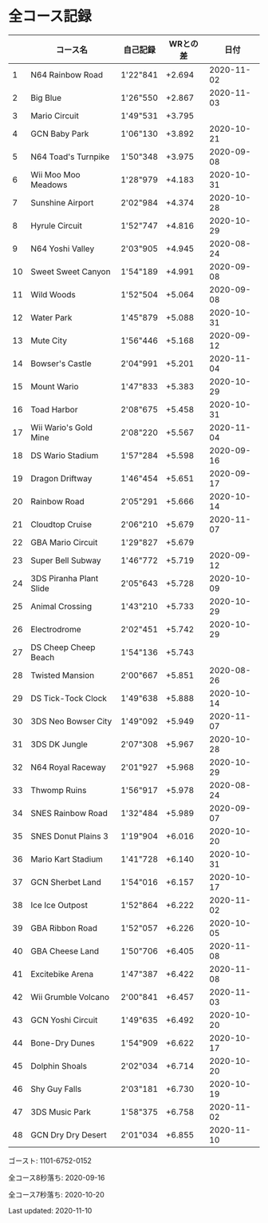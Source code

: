 # 全コース記録

||コース名|自己記録|WRとの差|日付
|--|--|--|--|--|
|1|N64 Rainbow Road|1'22"841|+2.694|2020-11-02|
|2|Big Blue|1'26"550|+2.867|2020-11-03|
|3|Mario Circuit|1'49"531|+3.795||
|4|GCN Baby Park|1'06"130|+3.892|2020-10-21|
|5|N64 Toad's Turnpike|1'50"348|+3.975|2020-09-08|
|6|Wii Moo Moo Meadows|1'28"979|+4.183|2020-10-31|
|7|Sunshine Airport|2'02"984|+4.374|2020-10-28|
|8|Hyrule Circuit|1'52"747|+4.816|2020-10-29|
|9|N64 Yoshi Valley|2'03"905|+4.945|2020-08-24|
|10|Sweet Sweet Canyon|1'54"189|+4.991|2020-09-08|
|11|Wild Woods|1'52"504|+5.064|2020-09-08|
|12|Water Park|1'45"879|+5.088|2020-10-31|
|13|Mute City|1'56"446|+5.168|2020-09-12|
|14|Bowser's Castle|2'04"991|+5.201|2020-11-04|
|15|Mount Wario|1'47"833|+5.383|2020-10-29|
|16|Toad Harbor|2'08"675|+5.458|2020-10-31|
|17|Wii Wario's Gold Mine|2'08"220|+5.567|2020-11-04|
|18|DS Wario Stadium|1'57"284|+5.598|2020-09-16|
|19|Dragon Driftway|1'46"454|+5.651|2020-09-17|
|20|Rainbow Road|2'05"291|+5.666|2020-10-14|
|21|Cloudtop Cruise|2'06"210|+5.679|2020-11-07|
|22|GBA Mario Circuit|1'29"827|+5.679||
|23|Super Bell Subway|1'46"772|+5.719|2020-09-12|
|24|3DS Piranha Plant Slide|2'05"643|+5.728|2020-10-09|
|25|Animal Crossing|1'43"210|+5.733|2020-10-29|
|26|Electrodrome|2'02"451|+5.742|2020-10-29|
|27|DS Cheep Cheep Beach|1'54"136|+5.743||
|28|Twisted Mansion|2'00"667|+5.851|2020-08-26|
|29|DS Tick-Tock Clock|1'49"638|+5.888|2020-10-14|
|30|3DS Neo Bowser City|1'49"092|+5.949|2020-11-07|
|31|3DS DK Jungle|2'07"308|+5.967|2020-10-28|
|32|N64 Royal Raceway|2'01"927|+5.968|2020-10-29|
|33|Thwomp Ruins|1'56"917|+5.978|2020-08-24|
|34|SNES Rainbow Road|1'32"484|+5.989|2020-09-07|
|35|SNES Donut Plains 3|1'19"904|+6.016|2020-10-20|
|36|Mario Kart Stadium|1'41"728|+6.140|2020-10-31|
|37|GCN Sherbet Land|1'54"016|+6.157|2020-10-17|
|38|Ice Ice Outpost|1'52"864|+6.222|2020-11-02|
|39|GBA Ribbon Road|1'52"057|+6.226|2020-10-05|
|40|GBA Cheese Land|1'50"706|+6.405|2020-11-08|
|41|Excitebike Arena|1'47"387|+6.422|2020-11-08|
|42|Wii Grumble Volcano|2'00"841|+6.457|2020-11-03|
|43|GCN Yoshi Circuit|1'49"635|+6.492|2020-10-20|
|44|Bone-Dry Dunes|1'54"909|+6.622|2020-10-17|
|45|Dolphin Shoals|2'02"034|+6.714|2020-10-20|
|46|Shy Guy Falls|2'03"181|+6.730|2020-10-19|
|47|3DS Music Park|1'58"375|+6.758|2020-11-02|
|48|GCN Dry Dry Desert|2'01"034|+6.855|2020-11-10|

ゴースト: 1101-6752-0152

全コース8秒落ち: 2020-09-16

全コース7秒落ち: 2020-10-20

Last updated: 2020-11-10

